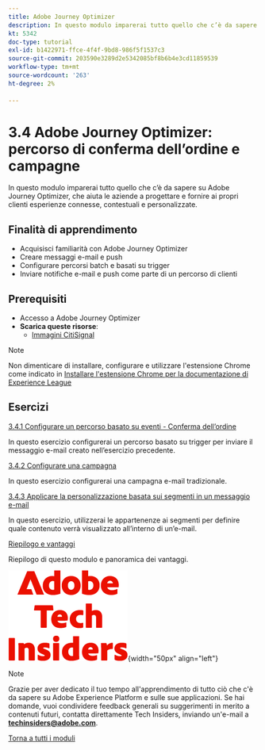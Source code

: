 ```yaml
---
title: Adobe Journey Optimizer
description: In questo modulo imparerai tutto quello che c’è da sapere su Journey Optimizer, che aiuta le aziende a progettare e fornire ai propri clienti esperienze connesse, contestuali e personalizzate.
kt: 5342
doc-type: tutorial
exl-id: b1422971-ffce-4f4f-9bd8-986f5f1537c3
source-git-commit: 203590e3289d2e5342085bf8b6b4e3cd11859539
workflow-type: tm+mt
source-wordcount: '263'
ht-degree: 2%

---
```


# 3.4 Adobe Journey Optimizer: percorso di conferma dell’ordine e campagne

In questo modulo imparerai tutto quello che c’è da sapere su Adobe Journey Optimizer, che aiuta le aziende a progettare e fornire ai propri clienti esperienze connesse, contestuali e personalizzate.

## Finalità di apprendimento

- Acquisisci familiarità con Adobe Journey Optimizer
- Creare messaggi e-mail e push
- Configurare percorsi batch e basati su trigger
- Inviare notifiche e-mail e push come parte di un percorso di clienti

## Prerequisiti

- Accesso a Adobe Journey Optimizer
- **Scarica queste risorse**:
   - [Immagini CitiSignal](./../../../../assets/ajo/CitiSignal-images.zip)

>[!NOTE]
>
>Non dimenticare di installare, configurare e utilizzare l&#39;estensione Chrome come indicato in [Installare l&#39;estensione Chrome per la documentazione di Experience League](../../../getting-started/gettingstarted/ex1.md)

## Esercizi

[3.4.1 Configurare un percorso basato su eventi - Conferma dell’ordine](./ex1.md)

In questo esercizio configurerai un percorso basato su trigger per inviare il messaggio e-mail creato nell’esercizio precedente.

[3.4.2 Configurare una campagna](./ex2.md)

In questo esercizio configurerai una campagna e-mail tradizionale.

[3.4.3 Applicare la personalizzazione basata sui segmenti in un messaggio e-mail](./ex3.md)

In questo esercizio, utilizzerai le appartenenze ai segmenti per definire quale contenuto verrà visualizzato all’interno di un’e-mail.

[Riepilogo e vantaggi](./summary.md)

Riepilogo di questo modulo e panoramica dei vantaggi.

![Informazioni tecniche](./../../../../assets/images/techinsiders.png){width="50px" align="left"}

>[!NOTE]
>
>Grazie per aver dedicato il tuo tempo all&#39;apprendimento di tutto ciò che c&#39;è da sapere su Adobe Experience Platform e sulle sue applicazioni. Se hai domande, vuoi condividere feedback generali su suggerimenti in merito a contenuti futuri, contatta direttamente Tech Insiders, inviando un&#39;e-mail a **techinsiders@adobe.com**.

[Torna a tutti i moduli](./../../../../overview.md)
